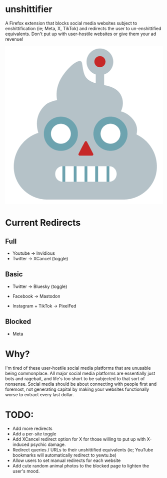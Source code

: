 # unshittifier
A Firefox extension that blocks social media websites subject to enshittification (ie; Meta, X, TikTok) and redirects the user to un-enshittified equivalents. Don't put up with user-hostile websites or give them your ad revenue!

![icon](icon.png)

# Current Redirects
## Full
- Youtube -> Invidious
- Twitter -> XCancel (toggle)

## Basic
- Twitter -> Bluesky (toggle)

- Facebook -> Mastodon

- Instagram + TikTok -> PixelFed

## Blocked
- Meta

# Why?
I'm tired of these user-hostile social media platforms that are unusable being commonplace. All major social media platforms are essentially just bots and ragebait, and life's too short to be subjected to that sort of nonsense. Social media should be about connecting with people first and foremost, not generating capital by making your websites functionally worse to extract every last dollar.

# TODO:
- Add more redirects
- Add a per-site toggle
- Add XCancel redirect option for X for those willing to put up with X-induced psychic damage.
- Redirect queries / URLs to their unshittified equivalents (ie; YouTube bookmarks will automatically redirect to yewtu.be)
- Allow users to set manual redirects for each website
- Add cute random animal photos to the blocked page to lighten the user's mood.
